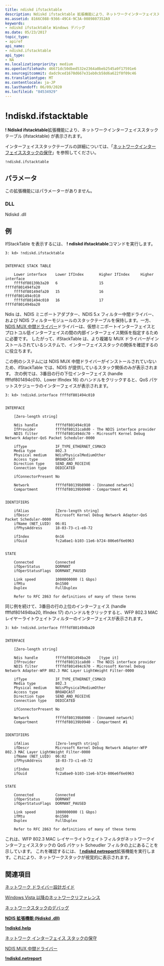 ```yaml
---
title: ndiskd ifstacktable
description: Ndiskd ifstacktable 拡張機能により、ネットワークインターフェイススタックテーブル (ifStackTable) が表示されます。
ms.assetid: 8166C088-9366-49C4-9C3A-0089807352A9
keywords:
- ndiskd ifstacktable Windows デバッグ
ms.date: 05/23/2017
topic_type:
- apiref
api_name:
- ndiskd.ifstacktable
api_type:
- NA
ms.localizationpriority: medium
ms.openlocfilehash: 46671dc50dbed532e2364a0beb2545a9f17591e6
ms.sourcegitcommit: dadc9ced1670d667e31eb0cb58d6a622f0f09c46
ms.translationtype: MT
ms.contentlocale: ja-JP
ms.lasthandoff: 06/09/2020
ms.locfileid: "84534929"
---
```

# <a name="ndiskdifstacktable"></a>!ndiskd.ifstacktable


**! Ndiskd ifstacktable**拡張機能により、ネットワークインターフェイススタックテーブル (ifstacktable) が表示されます。

インターフェイススタックテーブルの詳細については、「[ネットワークインターフェイススタックの保守](https://docs.microsoft.com/windows-hardware/drivers/network/maintaining-a-network-interface-stack)」を参照してください。

```console
!ndiskd.ifstacktable 
```

## <a name="span-idparametersspanspan-idparametersspanspan-idparametersspanparameters"></a><span id="Parameters"></span><span id="parameters"></span><span id="PARAMETERS"></span>パラメータ


この拡張機能にはパラメーターがありません。

### <a name="span-iddllspanspan-iddllspandll"></a><span id="DLL"></span><span id="dll"></span>DLL

Ndiskd .dll

<a name="examples"></a>例
--------

IfStackTable を表示するには、 **! ndiskd ifstacktable**コマンドを実行します。

```console
3: kd> !ndiskd.ifstacktable


INTERFACE STACK TABLE

    Lower interface    Lower IfIndex       Higher IfIndex     Higher interface  
    ffffdf80139b3a20   6                   15                 ffffdf801494fa20
    ffffdf801494fa20   15                  16                 ffffdf801494c010
    ffffdf801494c010   16                  17                 ffffdf801494ba20
```

Ndis は、NDIS ミニポートアダプター、NDIS 5.x フィルター中間ドライバー、および NDIS フィルターモジュールのスタックテーブルを保持します。一方、 [NDIS MUX 中間ドライバー](https://docs.microsoft.com/windows-hardware/drivers/network/ndis-mux-intermediate-drivers)ドライバーは、仮想ミニポートインターフェイスとプロトコル低インターフェイスの間の内部インターフェイス関係を指定するために必要です。 したがって、ifStackTable は、より複雑な MUX ドライバーがインストールされているシステムで、インターフェイススタックの関係を確認するのに役立ちます。

この例のシステムには NDIS MUX 中間ドライバーがインストールされていないため、ifStackTable では、NDIS が提供しているスタック関係のみが表示されます。 次の例では、3番目の行の下位インターフェイス (handle ffffdf801494c010、Lower IfIndex 16) のハンドルをクリックすると、QoS パケットスケジューラのインターフェイスが表示されます。

```console
3: kd> !ndiskd.interface ffffdf801494c010


INTERFACE

    [Zero-length string]

    Ndis handle        ffffdf801494c010 
    IfProvider         ffffdf80131ca8d0 - The NDIS interface provider
    NDIS filter        ffffdf801494dc70 - Microsoft Kernel Debug Network Adapter-QoS Packet Scheduler-0000

    ifType             IF_TYPE_ETHERNET_CSMACD
    Media type         802.3
    Physical medium    NdisPhysicalMediumOther
    Access type        BROADCAST
    Direction type     SEND_AND_RECEIVE
    Connection type    DEDICATED

    ifConnectorPresent No

    Network            ffffdf80139b8900 - [Unnamed network]
    Compartment        ffffdf80139b9940 - Compartment #1


IDENTIFIERS

    ifAlias            [Zero-length string]
    ifDescr            Microsoft Kernel Debug Network Adapter-QoS Packet Scheduler-0000
    ifName (NET_LUID)  06:01
    ifPhysAddress      18-03-73-c1-e8-72

    ifIndex            0n16
    ifGuid             fc2a0ae1-b103-11e6-b724-806e6f6e6963


STATE

    Connected          Connected
    ifOperStatus       DORMANT
    ifOperStatusFlags  DORMANT_PAUSED

    Link speed         1000000000 (1 Gbps)
    ifMtu              0n1500
    Duplex             FullDuplex

    Refer to RFC 2863 for definitions of many of these terms
```

同じ例を続けて、3番目の行の上位のインターフェイス (handle ffffdf801494ba20, IfIndex 17) のハンドルをクリックすると、WFP 802.3 MAC レイヤーライトウェイトフィルターのインターフェイスが表示されます。

```console
3: kd> !ndiskd.interface ffffdf801494ba20


INTERFACE

    [Zero-length string]

    Ndis handle        ffffdf801494ba20    [type it]
    IfProvider         ffffdf80131ca8d0 - The NDIS interface provider
    NDIS filter        ffffdf801494c670 - Microsoft Kernel Debug Network Adapter-WFP 802.3 MAC Layer LightWeight Filter-0000

    ifType             IF_TYPE_ETHERNET_CSMACD
    Media type         802.3
    Physical medium    NdisPhysicalMediumOther
    Access type        BROADCAST
    Direction type     SEND_AND_RECEIVE
    Connection type    DEDICATED

    ifConnectorPresent No

    Network            ffffdf80139b8900 - [Unnamed network]
    Compartment        ffffdf80139b9940 - Compartment #1


IDENTIFIERS

    ifAlias            [Zero-length string]
    ifDescr            Microsoft Kernel Debug Network Adapter-WFP 802.3 MAC Layer LightWeight Filter-0000
    ifName (NET_LUID)  06:02
    ifPhysAddress      18-03-73-c1-e8-72

    ifIndex            0n17
    ifGuid             fc2a0ae0-b103-11e6-b724-806e6f6e6963


STATE

    Connected          Connected
    ifOperStatus       DORMANT
    ifOperStatusFlags  DORMANT_PAUSED

    Link speed         1000000000 (1 Gbps)
    ifMtu              0n1500
    Duplex             FullDuplex

    Refer to RFC 2863 for definitions of many of these terms
```

これは、WFP 802.3 MAC レイヤーライトウェイトフィルタがネットワークインターフェイススタックの QoS パケット Scheudler フィルタの上にあることを示しています。 これを確認するには、 [**! ndiskd netreport**](-ndiskd-netreport.md)拡張機能を実行します。これにより、ネットワークスタックが視覚的に表示されます。

## <a name="span-idsee_alsospansee-also"></a><span id="see_also"></span>関連項目


[ネットワーク ドライバー設計ガイド](https://docs.microsoft.com/windows-hardware/drivers/network/index)

[Windows Vista 以降のネットワークリファレンス](https://docs.microsoft.com/windows-hardware/drivers/ddi/_netvista/)

[ネットワークスタックのデバッグ](https://channel9.msdn.com/Shows/Defrag-Tools/Defrag-Tools-175-Debugging-the-Network-Stack)

[**NDIS 拡張機能 (Ndiskd .dll)**](ndis-extensions--ndiskd-dll-.md)

[**!ndiskd.help**](-ndiskd-help.md)

[ネットワーク インターフェイス スタックの保守](https://docs.microsoft.com/windows-hardware/drivers/network/maintaining-a-network-interface-stack)

[NDIS MUX 中間ドライバー](https://docs.microsoft.com/windows-hardware/drivers/network/ndis-mux-intermediate-drivers)

[**!ndiskd.netreport**](-ndiskd-netreport.md)

 

 






